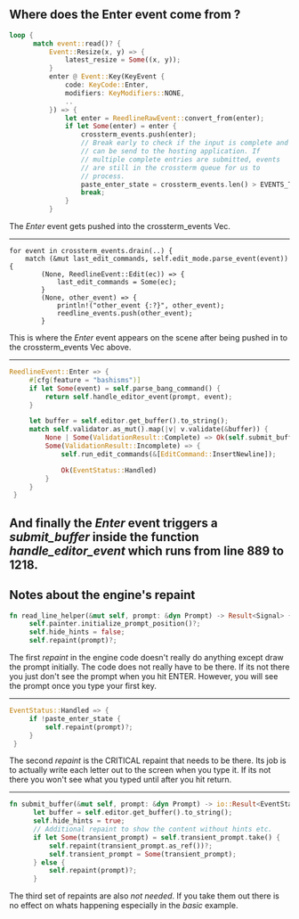 
## Where does the Enter event come from ?

```rust
loop {
      match event::read()? {
          Event::Resize(x, y) => {
              latest_resize = Some((x, y));
          }
          enter @ Event::Key(KeyEvent {
              code: KeyCode::Enter,
              modifiers: KeyModifiers::NONE,
              ..
          }) => {
              let enter = ReedlineRawEvent::convert_from(enter);
              if let Some(enter) = enter {
                  crossterm_events.push(enter);
                  // Break early to check if the input is complete and
                  // can be send to the hosting application. If
                  // multiple complete entries are submitted, events
                  // are still in the crossterm queue for us to
                  // process.
                  paste_enter_state = crossterm_events.len() > EVENTS_THRESHOLD;
                  break;
              }
          }
```

The *Enter* event gets pushed into the crossterm_events Vec.

---

```
for event in crossterm_events.drain(..) {
    match (&mut last_edit_commands, self.edit_mode.parse_event(event)) {
        (None, ReedlineEvent::Edit(ec)) => {
            last_edit_commands = Some(ec);
        }
        (None, other_event) => {
            println!("other_event {:?}", other_event);
            reedline_events.push(other_event);
        }
```

This is where the *Enter* event appears on the scene after being pushed in to
the crossterm_events Vec above.

---

```rust
ReedlineEvent::Enter => {
     #[cfg(feature = "bashisms")]
     if let Some(event) = self.parse_bang_command() {
         return self.handle_editor_event(prompt, event);
     }

     let buffer = self.editor.get_buffer().to_string();
     match self.validator.as_mut().map(|v| v.validate(&buffer)) {
         None | Some(ValidationResult::Complete) => Ok(self.submit_buffer(prompt)?),
         Some(ValidationResult::Incomplete) => {
             self.run_edit_commands(&[EditCommand::InsertNewline]);

             Ok(EventStatus::Handled)
         }
     }
 }
```

And finally the *Enter* event triggers a *submit_buffer* inside the function *handle_editor_event*
which runs from line 889 to 1218.
---

## Notes about the engine's repaint

```rust
fn read_line_helper(&mut self, prompt: &dyn Prompt) -> Result<Signal> {
     self.painter.initialize_prompt_position()?;
     self.hide_hints = false;
     self.repaint(prompt)?;
```

The first *repaint* in the engine code doesn't really do anything except draw
the prompt initially.  The code does not really have to be there.  If its
not there you just don't see the prompt when you hit ENTER.  However, you
will see the prompt once you type your first key.

---

```rust
EventStatus::Handled => {
     if !paste_enter_state {
         self.repaint(prompt)?;
     }
 }
```

The second *repaint* is the CRITICAL repaint that needs to be there.  Its job
is to actually write each letter out to the screen when you type it.  If its
not there you won't see what you typed until after you hit return.

---

```rust
fn submit_buffer(&mut self, prompt: &dyn Prompt) -> io::Result<EventStatus> {
      let buffer = self.editor.get_buffer().to_string();
      self.hide_hints = true;
      // Additional repaint to show the content without hints etc.
      if let Some(transient_prompt) = self.transient_prompt.take() {
          self.repaint(transient_prompt.as_ref())?;
          self.transient_prompt = Some(transient_prompt);
      } else {
          self.repaint(prompt)?;
      }
```

The third set of repaints are also *not needed*.  If you take them out
there is no effect on whats happening especially in the *basic* example.
